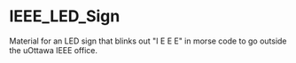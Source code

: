 # IEEE_LED_Sign
Material for an LED sign that blinks out "I E E E" in morse code to go outside the uOttawa IEEE office.
